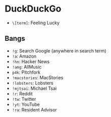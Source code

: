 # DuckDuckGo

- `\[term]`: Feeling Lucky


## Bangs

- `!g`: Search Google (anywhere in search term)
- `!a`: Amazon
- `!hn`: Hacker News
- `!amg`: AllMusic
- `p4k`: Pitchfork
- `!macstories`: MacStories
- `!lobsters`: Lobsters
- `!mjtsai`: Michael Tsai
- `!r`: Reddit
- `!tw`: Twitter
- `!yt`: YouTube
- `!ra`: Resident Advisor